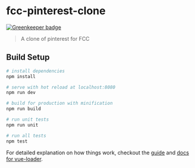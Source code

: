 # fcc-pinterest-clone

[![Greenkeeper badge](https://badges.greenkeeper.io/joesmith100/fcc-pinterest-clone.svg)](https://greenkeeper.io/)

> A clone of pinterest for FCC

## Build Setup

``` bash
# install dependencies
npm install

# serve with hot reload at localhost:8080
npm run dev

# build for production with minification
npm run build

# run unit tests
npm run unit

# run all tests
npm test
```

For detailed explanation on how things work, checkout the [guide](http://vuejs-templates.github.io/webpack/) and [docs for vue-loader](http://vuejs.github.io/vue-loader).

